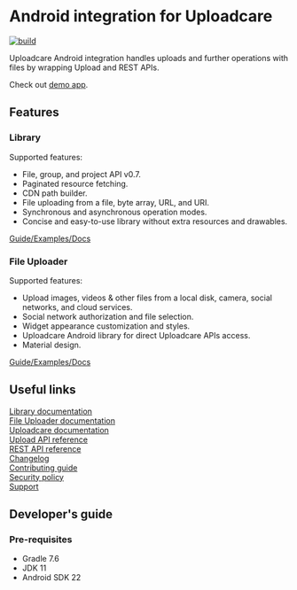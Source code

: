 # Android integration for Uploadcare
[![build](https://github.com/uploadcare/uploadcare-android/actions/workflows/deploy-tagged.yml/badge.svg)](https://github.com/uploadcare/uploadcare-android/actions/workflows/deploy-tagged.yml)

Uploadcare Android integration handles uploads and further operations with files by wrapping Upload and REST APIs.

Check out [demo app](/example).

## Features

### Library

Supported features:

- File, group, and project API v0.7.
- Paginated resource fetching.
- CDN path builder.
- File uploading from a file, byte array, URL, and URI.
- Synchronous and asynchronous operation modes.
- Concise and easy-to-use library without extra resources and drawables.

[Guide/Examples/Docs](https://github.com/uploadcare/uploadcare-android/blob/master/library)

### File Uploader

Supported features:

- Upload images, videos & other files from a local disk, camera, social networks, and cloud services.
- Social network authorization and file selection.
- Widget appearance customization and styles.
- Uploadcare Android library for direct Uploadcare APIs access.
- Material design.

[Guide/Examples/Docs](https://github.com/uploadcare/uploadcare-android/blob/master/widget)

## Useful links

[Library documentation](https://github.com/uploadcare/uploadcare-android/blob/master/documentation/LIBRARY.md)  
[File Uploader documentation](https://github.com/uploadcare/uploadcare-android/blob/master/documentation/WIDGET.md)  
[Uploadcare documentation](https://uploadcare.com/docs/?utm_source=github&utm_medium=referral&utm_campaign=uploadcare-android)  
[Upload API reference](https://uploadcare.com/api-refs/upload-api/?utm_source=github&utm_medium=referral&utm_campaign=uploadcare-android)  
[REST API reference](https://uploadcare.com/api-refs/rest-api/?utm_source=github&utm_medium=referral&utm_campaign=uploadcare-android)  
[Changelog](https://github.com/uploadcare/uploadcare-android/blob/master/CHANGELOG.md)  
[Contributing guide](https://github.com/uploadcare/.github/blob/master/CONTRIBUTING.md)  
[Security policy](https://github.com/uploadcare/uploadcare-android/security/policy)  
[Support](https://github.com/uploadcare/.github/blob/master/SUPPORT.md)  

## Developer's guide

### Pre-requisites

* Gradle 7.6
* JDK 11
* Android SDK 22

